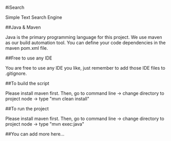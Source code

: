 #iSearch

Simple Text Search Engine

##Java & Maven

Java is the primary programming language for this project. We use maven as our build automation tool. You can define your code dependencies in the maven pom.xml file.

##Free to use any IDE

You are free to use any IDE you like, just remember to add those IDE files to .gitignore.

##To build the script

Please install maven first. Then, go to command line -> change directory to project node -> type "mvn clean install"

##To run the project

Please install maven first. Then, go to command line -> change directory to project node -> type "mvn exec:java"

##You can add more here...
